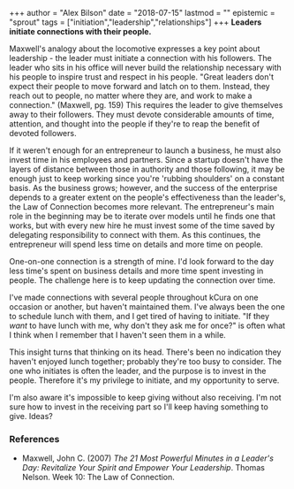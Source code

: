 +++
author = "Alex Bilson"
date = "2018-07-15"
lastmod = ""
epistemic = "sprout"
tags = ["initiation","leadership","relationships"]
+++
**Leaders initiate connections with their people.**

Maxwell's analogy about the locomotive expresses a key point about leadership - the leader must initiate a connection with his followers.  The leader who sits in his office will never build the relationship necessary with his people to inspire trust and respect in his people.  "Great leaders don't expect their people to move forward and latch on to them. Instead, they reach out to people, no matter where they are, and work to make a connection." (Maxwell, pg. 159)  This requires the leader to give themselves away to their followers.  They must devote considerable amounts of time, attention, and thought into the people if they're to reap the benefit of devoted followers.

If it weren't enough for an entrepreneur to launch a business, he must also invest time in his employees and partners.  Since a startup doesn't have the layers of distance between those in authority and those following, it may be enough just to keep working since you're 'rubbing shoulders' on a constant basis.  As the business grows; however, and the success of the enterprise depends to a greater extent on the people's effectiveness than the leader's, the Law of Connection becomes more relevant.  The entrepreneur's main role in the beginning may be to iterate over models until he finds one that works, but with every new hire he must invest some of the time saved by delegating responsibility to connect with them.  As this continues, the entrepreneur will spend less time on details and more time on people.

One-on-one connection is a strength of mine.  I'd look forward to the day less time's spent on business details and more time spent investing in people.  The challenge here is to keep updating the connection over time.

I've made connections with several people throughout kCura on one occasion or another, but haven't maintained them.  I've always been the one to schedule lunch with them, and I get tired of having to initiate.  "If they _want_ to have lunch with me, why don't they ask me for once?" is often what I think when I remember that I haven't seen them in a while.

This insight turns that thinking on its head.  There's been no indication they haven't enjoyed lunch together; probably they're too busy to consider.  The one who initiates is often the leader, and the purpose is to invest in the people.  Therefore it's my privilege to initiate, and my opportunity to serve.

I'm also aware it's impossible to keep giving without also receiving.  I'm not sure how to invest in the receiving part so I'll keep having something to give.  Ideas?

### References

- Maxwell, John C. (2007) _The 21 Most Powerful Minutes in a Leader's Day: Revitalize Your Spirit and Empower Your Leadership_. Thomas Nelson. Week 10: The Law of Connection.
